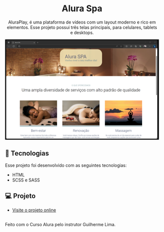 <h1 align="center"> Alura Spa </h1>

<p align="center">
AluraPlay, é uma plataforma de vídeos com um layout moderno e rico em elementos. Esse projeto possui três telas principais, para celulares, tablets e desktops. <br/>
</p>

<p align="center">
  <img alt="Web Design Alura Spa" src=https://github.com/carolinapedroni/aluraspa/blob/main/aluraspa.png
</p>

## 🚀 Tecnologias

Esse projeto foi desenvolvido com as seguintes tecnologias:

- HTML
- SCSS e SASS

## 💻 Projeto

- [Visite o projeto online](https://aluraspa-liard.vercel.app/)

## 
Feito com o Curso Alura pelo instrutor Guilherme Lima.

